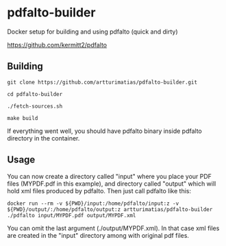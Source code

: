 # pdfalto-builder
Docker setup for building and using pdfalto (quick and dirty)

https://github.com/kermitt2/pdfalto


## Building

	git clone https://github.com/artturimatias/pdfalto-builder.git

	cd pdfalto-builder

	./fetch-sources.sh

	make build

If everything went well, you should have pdfalto binary inside pdfalto directory in the container.

## Usage

You can now create a directory called "input" where you place your PDF files (MYPDF.pdf in this example), and directory called "output" which will hold xml files produced by pdfalto.
Then just call pdfalto like this: 


	docker run --rm -v ${PWD}/input:/home/pdfalto/input:z -v ${PWD}/output/:/home/pdfalto/output:z artturimatias/pdfalto-builder ./pdfalto input/MYPDF.pdf output/MYPDF.xml


You can omit the last argument (./output/MYPDF.xml). In that case xml files are created in the "input" directory among with original pdf files. 


